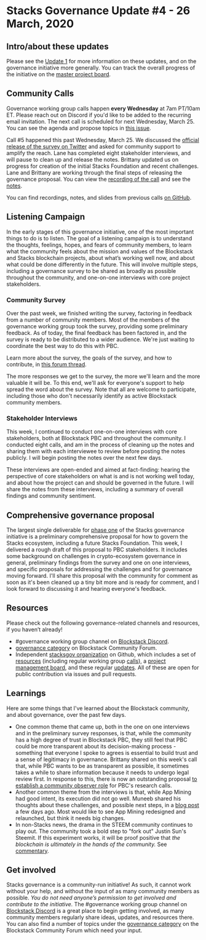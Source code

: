 # Stacks Governance Update #4 - 26 March, 2020

## Intro/about these updates

Please see the [Update 1](https://github.com/stacksgov/updates/blob/update-002/updates/20200304-update-001.md) for more information on these updates, and on the governance initiative more generally. You can track the overall progress of the initiative on the [master project board](https://github.com/stacksgov/pm/projects/1).

## Community Calls

Governance working group calls happen **every Wednesday** at 7am PT/10am ET. Please reach out on Discord if you'd like to be added to the recurring email invitation. The next call is scheduled for next Wednesday, March 25. You can see the agenda and propose topics in [this issue](https://github.com/stacksgov/pm/issues/16).

Call #5 happened this past Wednesday, March 25. We discussed the [official release of the survey on Twitter](https://twitter.com/blockstack/status/1242784590378553345) and asked for community support to amplify the reach. Lane has completed eight stakeholder interviews, and will pause to clean up and release the notes. Brittany updated us on progress for creation of the initial Stacks Foundation and recent challenges. Lane and Brittany are working through the final steps of releasing the governance proposal. You can view the [recording of the call](https://youtu.be/gpw6byKPeIw) and see the [notes](https://github.com/whoabuddy/stacksgov-resources/blob/upd/calls/calls/notes/2020-03-25-Meeting-0005.md).

You can find recordings, notes, and slides from previous calls [on GitHub](https://github.com/stacksgov/resources/tree/master/calls).

## Listening Campaign

In the early stages of this governance initiative, one of the most important things to do is to listen. The goal of a listening campaign is to understand the thoughts, feelings, hopes, and fears of community members, to learn what the community feels about the mission and values of the Blockstack and Stacks blockchain projects, about what’s working well now, and about what could be done differently in the future. This will involve multiple steps, including a governance survey to be shared as broadly as possible throughout the community, and one-on-one interviews with core project stakeholders.


### Community Survey

Over the past week, we finished writing the survey, factoring in feedback from a number of community members. Most of the members of the governance working group took the survey, providing some preliminary feedback. As of today, the final feedback has been factored in, and the survey is ready to be distributed to a wider audience. We're just waiting to coordinate the best way to do this with PBC.

Learn more about the survey, the goals of the survey, and how to contribute, in [this forum thread](https://forum.blockstack.org/t/community-governance-survey/10387).

The more responses we get to the survey, the more we'll learn and the more valuable it will be. To this end, we'll ask for everyone's support to help spread the word about the survey. Note that all are welcome to participate, including those who don't necessarily identify as active Blockstack community members.


### Stakeholder Interviews

This week, I continued to conduct one-on-one interviews with core stakeholders, both at Blockstack PBC and throughout the community. I conducted eight calls, and am in the process of cleaning up the notes and sharing them with each interviewee to review before posting the notes publicly. I will begin posting the notes over the next few days.

These interviews are open-ended and aimed at fact-finding: hearing the perspective of core stakeholders on what is and is not working well today, and about how the project can and should be governed in the future. I will share the notes from these interviews, including a summary of overall findings and community sentiment.


## Comprehensive governance proposal

The largest single deliverable for [phase one](https://github.com/stacksgov/pm/projects/1) of the Stacks governance initiative is a preliminary comprehensive proposal for how to govern the Stacks ecosystem, including a future Stacks Foundation. This week, I delivered a rough draft of this proposal to PBC stakeholders. It includes some background on challenges in crypto-ecosystem governance in general, preliminary findings from the survey and one on one interviews, and specific proposals for addressing the challenges and for governance moving forward. I'll share this proposal with the community for comment as soon as it's been cleaned up a tiny bit more and is ready for comment, and I look forward to discussing it and hearing everyone's feedback.


## Resources

Please check out the following governance-related channels and resources, if you haven’t already!

* #governance working group channel on [Blockstack Discord](https://discordapp.com/invite/ny6wGkx).
* [governance category](https://forum.blockstack.org/c/governance) on Blockstack Community Forum.
* Independent [stacksgov organization](https://github.com/stacksgov) on Github, which includes a set of [resources](https://github.com/stacksgov/resources) (including regular working group [calls](https://github.com/stacksgov/resources/tree/master/calls)), a [project management board](https://github.com/stacksgov/pm/projects/1), and these regular [updates](https://github.com/stacksgov/weekly). All of these are open for public contribution via issues and pull requests.


## Learnings

Here are some things that I've learned about the Blockstack community, and about governance, over the past few days.

- One common theme that came up, both in the one on one interviews and in the preliminary survey responses, is that, while the community has a high degree of trust in Blockstack PBC, they still feel that PBC could be more transparent about its decision-making process - something that everyone I spoke to agrees is essential to build trust and a sense of legitimacy in governance. Brittany shared on this week's call that, while PBC wants to be as transparent as possible, it sometimes takes a while to share information because it needs to undergo legal review first. In response to this, there is now an outstanding proposal [to establish a community observer role](https://github.com/stacksgov/pm/issues/17) for PBC's research calls.
- Another common theme from the interviews is that, while App Mining had good intent, its execution did not go well. Muneeb shared his thoughts about these challenges, and possible next steps, in a [blog post](https://blog.blockstack.org/the-next-phase-of-app-mining/) a few days ago. Most would like to see App Mining redesigned and relaunched, but think it needs big changes.
- In non-Stacks news, the drama in the STEEM community continues to play out. The community took a bold step to "fork out" Justin Sun's Steemit. If this experiment works, it will be proof positive that _the blockchain is ultimately in the hands of the community._ See [commentary](https://twitter.com/VitalikButerin/status/1240605327122464768?s=20).

## Get involved

Stacks governance is a community-run initiative! As such, it cannot work without your help, and without the input of as many community members as possible. _You do not need anyone’s permission to get involved and contribute to the initiative._ The #governance working group channel on [Blockstack Discord](https://discordapp.com/invite/ny6wGkx) is a great place to begin getting involved, as many community members regularly share ideas, updates, and resources there. You can also find a number of topics under the [governance category](https://forum.blockstack.org/c/governance) on the Blockstack Community Forum which need your input.
